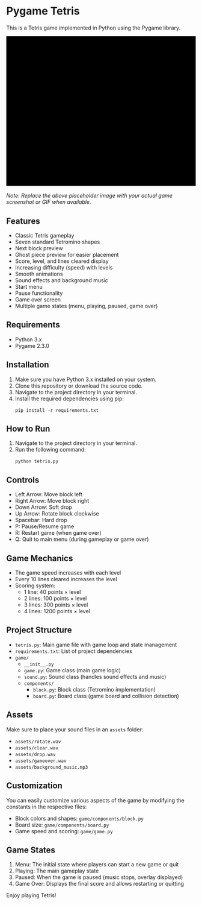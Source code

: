 # Pygame Tetris

This is a Tetris game implemented in Python using the Pygame library.

![Tetris Game Demo](https://github.com/tobecrazy/GamesAI/blob/main/assets/Game%20demo.gif "Snapshot")

*Note: Replace the above placeholder image with your actual game screenshot or GIF when available.*

## Features

- Classic Tetris gameplay
- Seven standard Tetromino shapes
- Next block preview
- Ghost piece preview for easier placement
- Score, level, and lines cleared display
- Increasing difficulty (speed) with levels
- Smooth animations
- Sound effects and background music
- Start menu
- Pause functionality
- Game over screen
- Multiple game states (menu, playing, paused, game over)

## Requirements

- Python 3.x
- Pygame 2.3.0

## Installation

1. Make sure you have Python 3.x installed on your system.
2. Clone this repository or download the source code.
3. Navigate to the project directory in your terminal.
4. Install the required dependencies using pip:
   ```
   pip install -r requirements.txt
   ```

## How to Run

1. Navigate to the project directory in your terminal.
2. Run the following command:
   ```
   python tetris.py
   ```

## Controls

- Left Arrow: Move block left
- Right Arrow: Move block right
- Down Arrow: Soft drop
- Up Arrow: Rotate block clockwise
- Spacebar: Hard drop
- P: Pause/Resume game
- R: Restart game (when game over)
- Q: Quit to main menu (during gameplay or game over)

## Game Mechanics

- The game speed increases with each level
- Every 10 lines cleared increases the level
- Scoring system:
  * 1 line: 40 points × level
  * 2 lines: 100 points × level
  * 3 lines: 300 points × level
  * 4 lines: 1200 points × level

## Project Structure

- `tetris.py`: Main game file with game loop and state management
- `requirements.txt`: List of project dependencies
- `game/`
  - `__init__.py`
  - `game.py`: Game class (main game logic)
  - `sound.py`: Sound class (handles sound effects and music)
  - `components/`
    - `block.py`: Block class (Tetromino implementation)
    - `board.py`: Board class (game board and collision detection)

## Assets

Make sure to place your sound files in an `assets` folder:

- `assets/rotate.wav`
- `assets/clear.wav`
- `assets/drop.wav`
- `assets/gameover.wav`
- `assets/background_music.mp3`

## Customization

You can easily customize various aspects of the game by modifying the constants in the respective files:

- Block colors and shapes: `game/components/block.py`
- Board size: `game/components/board.py`
- Game speed and scoring: `game/game.py`

## Game States

1. Menu: The initial state where players can start a new game or quit
2. Playing: The main gameplay state
3. Paused: When the game is paused (music stops, overlay displayed)
4. Game Over: Displays the final score and allows restarting or quitting

Enjoy playing Tetris!